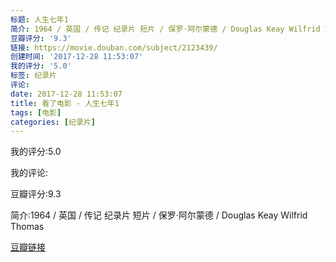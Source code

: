 ```yaml
---
标题: 人生七年1
简介: 1964 / 英国 / 传记 纪录片 短片 / 保罗·阿尔蒙德 / Douglas Keay Wilfrid Thomas
豆瓣评分: '9.3'
链接: https://movie.douban.com/subject/2123439/
创建时间: '2017-12-28 11:53:07'
我的评分: '5.0'
标签: 纪录片
评论:
date: 2017-12-28 11:53:07
title: 看了电影 - 人生七年1
tags: [电影]
categories: [纪录片]
---
```


我的评分:5.0

我的评论:

豆瓣评分:9.3

简介:1964 / 英国 / 传记 纪录片 短片 / 保罗·阿尔蒙德 / Douglas Keay Wilfrid Thomas

[豆瓣链接](https://movie.douban.com/subject/2123439/)

